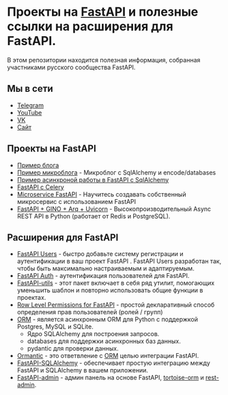 # Проекты на [FastAPI](https://github.com/tiangolo/fastapi) и полезные ссылки на расширения для FastAPI.

В этом репозитории находится полезная информация, собранная участниками русского сообщества FastAPI.

## Мы в сети
- [Telegram](https://t.me/fastapiru)
- [YouTube](https://www.youtube.com/channel/UCFCaz7mA2qNodfTh0x1ET5Q)
- [VK](https://vk.com/djangochannel)
- [Сайт](https://djangochannel.com)

## Проекты на FastAPI
- [Пример блога](https://github.com/DJWOMS/blog_FastAPI)
- [Пример микроблога](https://github.com/DJWOMS/fastapi-microblog) - Микроблог с SqlAlchemy и encode/databases
- [Пример асинхроной работы в FastAPI с SqlAlchemy](https://github.com/DJWOMS/FastAPI-async-sqlalchemy)
- [FastAPI с Celery](https://github.com/GregaVrbancic/fastapi-celery)
- [Microservice FastAPI](https://github.com/paurakhsharma/python-microservice-fastapi) - Научитесь создавать собственный микросервис с использованием FastAPI
- [FastAPI + GINO + Arq + Uvicorn](https://github.com/leosussan/fastapi-gino-arq-uvicorn) - Высокопроизводительный Async REST API в Python (работает от Redis и PostgreSQL).

## Расширения для FastAPI
- [FastAPI Users](https://github.com/frankie567/fastapi-users) - быстро добавьте систему регистрации и аутентификации в ваш проект FastAPI . FastAPI Users разработан так, чтобы быть максимально настраиваемым и адаптируемым.
- [FastAPI Auth](https://github.com/dmontagu/fastapi-auth) - аутентификация пользователей для FastAPI.
- [FastAPI-utils](https://github.com/dmontagu/fastapi-utils) - этот пакет включает в себя ряд утилит, помогающих уменьшить шаблон и повторно использовать общие функции в проектах.
- [Row Level Permissions for FastAPI](https://github.com/holgi/fastapi-permissions) - простой декларативный способ определения прав пользователей (ролей / групп)
- [ORM](https://github.com/encode/orm/) - является асинхронным ORM для Python с поддержкой Postgres, MySQL и SQLite.
  - Ядро SQLAlchemy для построения запросов.
  - databases для поддержки асинхронных баз данных.
  - pydantic для проверки данных.
- [Ormantic](https://github.com/awesometoolbox/ormantic) - это ответвление с [ORM](https://github.com/encode/orm/) целью интеграции FastAPI.
- [FastAPI-SQLAlchemy](https://github.com/mfreeborn/fastapi-sqlalchemy) - обеспечивает простую интеграцию между FastAPI и SQLAlchemy в вашем приложении.
- [FastAPI-admin](https://github.com/long2ice/fastapi-admin) - админ панель на основе FastAPI, [tortoise-orm](https://github.com/tortoise/tortoise-orm) и [rest-admin](https://github.com/wxs77577/rest-admin).




